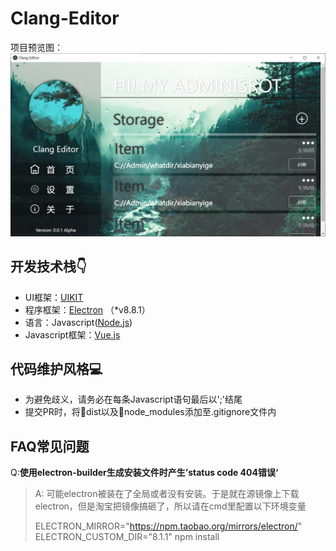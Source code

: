 Clang-Editor
===
项目预览图：
![preview](./preview.png)

## 开发技术栈👇

 - UI框架：[UIKIT](https://getuikit.com/)
 - 程序框架：[Electron](https://www.electronjs.org/) （*v8.8.1）
 - 语言：Javascript([Node.js](http://nodejs.cn/))
 - Javascript框架：[Vue.js](https://cn.vuejs.org/index.html)

## 代码维护风格💻

 - 为避免歧义，请务必在每条Javascript语句最后以';'结尾
 - 提交PR时，将📂dist以及📂node_modules添加至.gitignore文件内
  

## FAQ常见问题
Q:**使用electron-builder生成安装文件时产生’status code 404错误‘**
> A: 可能electron被装在了全局或者没有安装。于是就在源镜像上下载electron，但是淘宝把镜像搞砸了，所以请在cmd里配置以下环境变量
> 
> ELECTRON_MIRROR="https://npm.taobao.org/mirrors/electron/" ELECTRON_CUSTOM_DIR="8.1.1" npm install